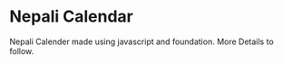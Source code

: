 Nepali Calendar
================

Nepali Calender made using javascript and foundation. More Details to follow.